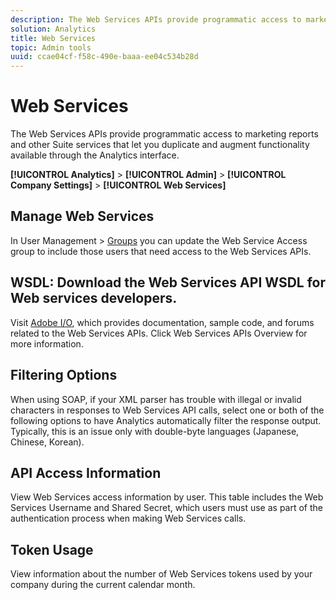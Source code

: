 ```yaml
---
description: The Web Services APIs provide programmatic access to marketing reports and other Suite services that let you duplicate and augment functionality available through the Analytics interface.
solution: Analytics
title: Web Services
topic: Admin tools
uuid: ccae04cf-f58c-490e-baaa-ee04c534b28d
---
```


# Web Services

The Web Services APIs provide programmatic access to marketing reports and other Suite services that let you duplicate and augment functionality available through the Analytics interface.

 **[!UICONTROL Analytics]** > **[!UICONTROL Admin]** > **[!UICONTROL Company Settings]** > **[!UICONTROL Web Services]** 

## Manage Web Services

In User Management > [Groups](/help/admin/user-management2/c-user-groups/groups.md) you can update the Web Service Access group to include those users that need access to the Web Services APIs.

## WSDL: Download the Web Services API WSDL for Web services developers.

Visit [Adobe I/O](https://www.adobe.io/apis/experiencecloud/analytics.html), which provides documentation, sample code, and forums related to the Web Services APIs. Click Web Services APIs Overview for more information.

## Filtering Options

When using SOAP, if your XML parser has trouble with illegal or invalid characters in responses to Web Services API calls, select one or both of the following options to have Analytics automatically filter the response output. Typically, this is an issue only with double-byte languages (Japanese, Chinese, Korean).

## API Access Information

View Web Services access information by user. This table includes the Web Services Username and Shared Secret, which users must use as part of the authentication process when making Web Services calls.

## Token Usage

View information about the number of Web Services tokens used by your company during the current calendar month.
